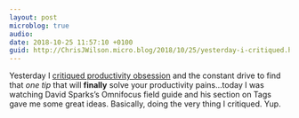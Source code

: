 ```yaml
---
layout: post
microblog: true
audio: 
date: 2018-10-25 11:57:10 +0100
guid: http://ChrisJWilson.micro.blog/2018/10/25/yesterday-i-critiqued.html
---
```

Yesterday I [critiqued productivity obsession](http://chrisjwilson.me/2018/10/24/confession-of-a.html) and the constant drive to find that _one tip_ that will **finally** solve your productivity pains…today I was watching David Sparks’s Omnifocus field guide and his section on Tags gave me some great ideas. Basically, doing the very thing I critiqued. Yup.  
